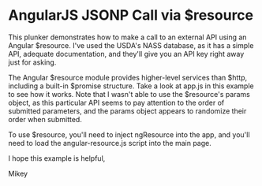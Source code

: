 # AngularJS JSONP Call via $resource

This plunker demonstrates how to make a call to an external API using an Angular
$resource. I've used the USDA's NASS database, as it has a simple API, adequate
documentation, and they'll give you an API key right away just for asking.

The Angular $resource module provides higher-level services than $http, including
a built-in $promise structure. Take a look at app.js in this example to see how it
works. Note that I wasn't able to use the $resource's params object, as this particular
API seems to pay attention to the order of submitted parameters, and the params object
appears to randomize their order when submitted.

To use $resource, you'll need to inject ngResource into the app, and you'll
need to load the angular-resource.js script into the main page.

I hope this example is helpful,

Mikey